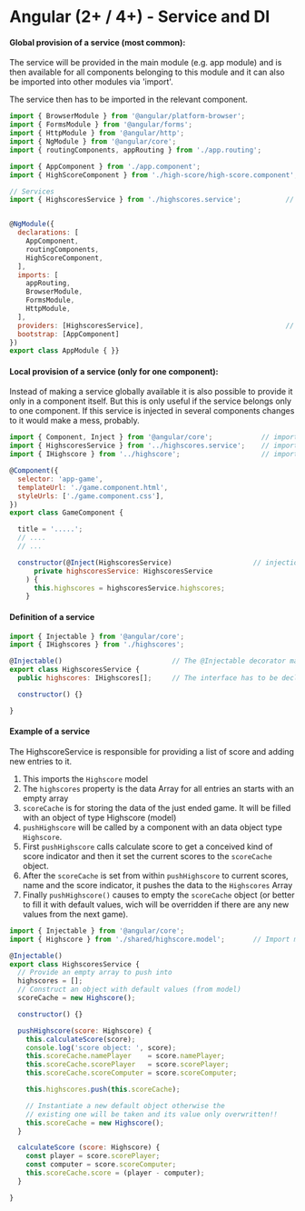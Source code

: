 # Angular \(2+ / 4+\) - Service and DI

#### Global provision of a service \(most common\):

The service will be provided in the main module \(e.g. app module\) and is then available for all components belonging to this module and it can also be imported into other modules via 'import'.

The service then has to be imported in the relevant component.

```js
import { BrowserModule } from '@angular/platform-browser';
import { FormsModule } from '@angular/forms';
import { HttpModule } from '@angular/http';
import { NgModule } from '@angular/core';
import { routingComponents, appRouting } from './app.routing';

import { AppComponent } from './app.component';
import { HighScoreComponent } from './high-score/high-score.component';

// Services
import { HighscoresService } from './highscores.service';           // Import the service


@NgModule({
  declarations: [
    AppComponent,
    routingComponents,
    HighScoreComponent,
  ],
  imports: [
    appRouting,
    BrowserModule,
    FormsModule,
    HttpModule,
  ],
  providers: [HighscoresService],                                   // Provide the service
  bootstrap: [AppComponent]
})
export class AppModule { }}
```

#### Local provision of a service \(only for one component\):

Instead of making a service globally available it is also possible to provide it only in a component itself. But this is only useful if the service belongs only to one component. If this service is injected in several components changes to it would make a mess, probably.

```js
import { Component, Inject } from '@angular/core';            // import 'Inject' for injection of the service
import { HighscoresService } from '../highscores.service';    // import the service
import { IHighscore } from '../highscore';                    // import the interface

@Component({
  selector: 'app-game',
  templateUrl: './game.component.html',
  styleUrls: ['./game.component.css'],
})
export class GameComponent {

  title = '.....';
  // ....
  // ...

  constructor(@Inject(HighscoresService)                    // injection with @Inject decorator in the constructor 
      private highscoresService: HighscoresService
    ) {
      this.highscores = highscoresService.highscores;
    }
```

#### Definition of a service

```js
import { Injectable } from '@angular/core';
import { IHighscores } from './highscores';

@Injectable()                           // The @Injectable decorator makes the service injectable to components
export class HighscoresService {
  public highscores: IHighscores[];     // The interface has to be declared either private or public!

  constructor() {}

}
```

#### Example of a service

The HighscoreService is responsible for providing a list of score and adding new entries to it.

1. This imports the `Highscore` model
2. The `highscores` property is the data Array for all entries an starts with an empty array
3. `scoreCache` is for storing the data of the just ended game. It will be filled with an object of type Highscore \(model\)
4. `pushHighscore` will be called by a component with an data object type `Highscore`.
5. First `pushHighscore` calls calculate score to get a conceived kind of score indicator and then it set the current scores to the `scoreCache` object. 
6. After the `scoreCache` is set from within `pushHighscore` to current scores, name and the score indicator, it pushes the data to the `Highscores` Array
7. Finally `pushHighscore()` causes to empty the `scoreCache` object \(or better to fill it with default values, wich will be overridden if there are any new values from the next game\).

```js
import { Injectable } from '@angular/core';
import { Highscore } from './shared/highscore.model';       // Import model

@Injectable()
export class HighscoresService {
  // Provide an empty array to push into
  highscores = [];
  // Construct an object with default values (from model)
  scoreCache = new Highscore();

  constructor() {}

  pushHighscore(score: Highscore) {
    this.calculateScore(score);
    console.log('score object: ', score);
    this.scoreCache.namePlayer    = score.namePlayer;
    this.scoreCache.scorePlayer   = score.scorePlayer;
    this.scoreCache.scoreComputer = score.scoreComputer;

    this.highscores.push(this.scoreCache);

    // Instantiate a new default object otherwise the
    // existing one will be taken and its value only overwritten!!
    this.scoreCache = new Highscore();
  }

  calculateScore (score: Highscore) {
    const player = score.scorePlayer;
    const computer = score.scoreComputer;
    this.scoreCache.score = (player - computer);
  }

}
```



